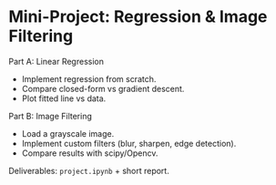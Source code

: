 <!-- Math rendered using GitHub Markdown: use $...$ and $$...$$ -->

# Mini-Project: Regression & Image Filtering

Part A: Linear Regression
- Implement regression from scratch.
- Compare closed-form vs gradient descent.
- Plot fitted line vs data.

Part B: Image Filtering
- Load a grayscale image.
- Implement custom filters (blur, sharpen, edge detection).
- Compare results with scipy/Opencv.

Deliverables: `project.ipynb` + short report.